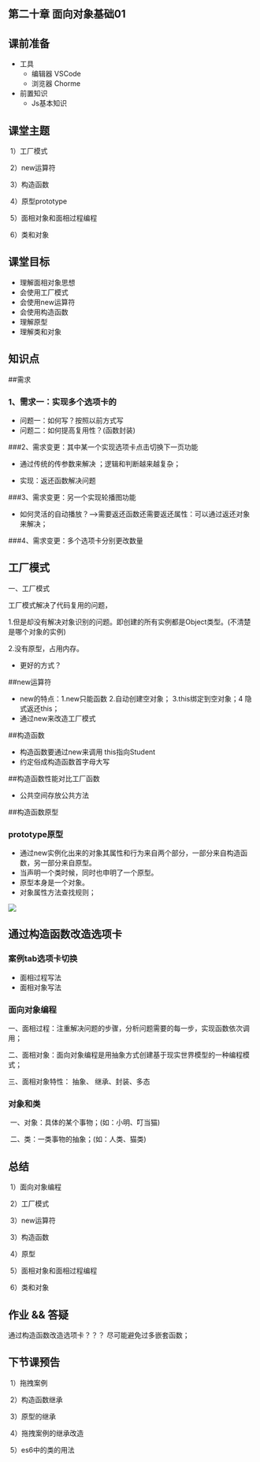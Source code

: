 ##	第二十章 面向对象基础01



## 课前准备

- 工具
  - 编辑器 VSCode
  - 浏览器 Chorme
- 前置知识
  - Js基本知识

## 课堂主题

​	1）工厂模式

​	2）new运算符

​	3）构造函数

​	4）原型prototype

​	5）面相对象和面相过程编程

​	6）类和对象

## 课堂目标

- 理解面相对象思想
- 会使用工厂模式
- 会使用new运算符
- 会使用构造函数
- 理解原型
- 理解类和对象



## 知识点

##需求

### 1、需求一：实现多个选项卡的

- 问题一：如何写？按照以前方式写
- 问题二：如何提高复用性？(函数封装)

###2、需求变更：其中某一个实现选项卡点击切换下一页功能

- 通过传统的传参数来解决 ；逻辑和判断越来越复杂；

- 实现：返还函数解决问题

###3、需求变更：另一个实现轮播图功能

- 如何灵活的自动播放？—>需要返还函数还需要返还属性：可以通过返还对象来解决；

###4、需求变更：多个选项卡分别更改数量

## 工厂模式

一、工厂模式

工厂模式解决了代码复用的问题，

1.但是却没有解决对象识别的问题。即创建的所有实例都是Object类型。(不清楚是哪个对象的实例)

2.没有原型，占用内存。

- 更好的方式？

##new运算符

- new的特点：1.new只能函数 2.自动创建空对象； 3.this绑定到空对象；4 隐式返还this；
- 通过new来改造工厂模式

##构造函数

- 构造函数要通过new来调用 this指向Student
- 约定俗成构造函数首字母大写



##构造函数性能对比工厂函数

- 公共空间存放公共方法

##构造函数原型

### prototype原型

- 通过new实例化出来的对象其属性和行为来自两个部分，一部分来自构造函数，另一部分来自原型。
- 当声明一个类时候，同时也申明了一个原型。
- 原型本身是一个对象。
- 对象属性方法查找规则；

<img src="/Users/yuweihai/Desktop/%E6%A1%8C%E9%9D%A2/%E5%BC%80%E8%AF%BE%E5%90%A7/%E7%BB%86%E5%8C%96%E8%BF%87%E8%AF%BE/%E9%9D%A2%E7%9B%B8%E5%AF%B9%E8%B1%A101/%E8%AF%BE%E4%BB%B6/%E8%AF%BE%E4%BB%B6%E4%BA%8C/assets/prototypeimg.png" />





## 通过构造函数改造选项卡

### 案例tab选项卡切换

- 面相过程写法
- 面相对象写法









### 面向对象编程

 一、面相过程：注重解决问题的步骤，分析问题需要的每一步，实现函数依次调用；

 二、面相对象：面向对象编程是用抽象方式创建基于现实世界模型的一种编程模式；

三、面相对象特性： 抽象、 继承、封装、多态

### 对象和类

​	一、对象：具体的某个事物；(如：小明、叮当猫)

​	二、类：一类事物的抽象；(如：人类、猫类)

## 总结

​    1）面向对象编程

​	2）工厂模式

​	3）new运算符

​	3）构造函数

​	4）原型

​	5）面相对象和面相过程编程

​	6）类和对象



## 作业 && 答疑

通过构造函数改造选项卡？？？ 尽可能避免过多嵌套函数；

## 下节课预告

​	1）拖拽案例

​	2）构造函数继承

​	3）原型的继承

​	4）拖拽案例的继承改造

​	5）es6中的类的用法





